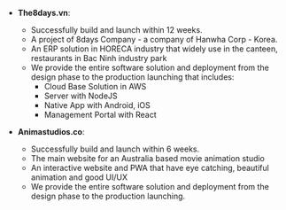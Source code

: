 - **The8days.vn**:
    - Successfully build and launch within 12 weeks. 
    - A project of 8days Company - a company of Hanwha Corp - Korea.
    - An ERP solution in HORECA industry that widely use in the canteen, restaurants in Bac Ninh industry park
    - We provide the entire software solution and deployment from the design phase to the production launching that includes:
        - Cloud Base Solution in AWS
        - Server with NodeJS
        - Native App with Android, iOS
        - Management Portal with React

- **Animastudios.co**:
    - Successfully build and launch within 6 weeks.
    - The main website for an Australia based movie animation studio
    - An interactive website and PWA that have eye catching, beautiful animation and good UI/UX
    - We provide the entire software solution and deployment from the design phase to the production launching.